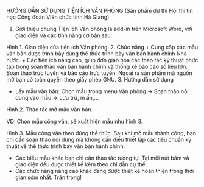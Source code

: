 HƯỚNG DẪN SỬ DỤNG TIỆN ÍCH VĂN PHÒNG
(Sản phẩm dự thi Hội thi tin học Công đoàn Viên chức tỉnh Hà Giang)
1.	Giới thiệu chung
Tiện ích Văn phòng là add-in trên Microsoft Word, với giao diện và các tính năng cơ bản sau:
 

Hình 1. Giao diện của tiện ích Văn phòng.
2.	Chức năng
	+ Cung cấp các mẫu văn bản được trình bày đúng thể thức trình bày văn bản hành chính Nhà nước.
	+ Các tiện ích nâng cao, giúp đơn giản hóa các thao tác kỹ thuật phức tạp trong soạn thảo văn bản hành chính và thống kê báo cáo số liệu lớn: Soạn thảo trực tuyến và báo cáo trực tuyến.
	Ngoài ra sản phẩm mã nguồn mở bạn có toàn quyền theo giấy phép GNU.
3.	Hướng dẫn sử dụng
+ Lấy mẫu văn bản: Chọn mẫu trong menu Văn phòng -> Soạn thảo nội dung vào mẫu -> Lưu trữ, in ấn,...
 

Hình 2. Thao tác mở mẫu văn bản.

VD: Chọn mẫu công văn, sẽ xuất hiện mẫu như hình 3.
 
Hình 3. Mẫu công văn theo đúng thể thức.
	Sau khi mở mẫu thành công, bạn chỉ cần soạn thảo nội dung mà không cần điều thiết lập các tiêu chuẩn kỹ thuật về thể thức trình bày văn bản hành chính.
+ Các biểu mẫu khác bạn chỉ cần thao tác tương tự. Tại mỗi nút bấm và giao diện đều được thiết kế kèm theo chỉ dẫn cụ thể.
+ Các chức năng nâng cao khác đang được thiết kế hoàn thiện trong thời gian sớm nhất.
Trân trọng!



